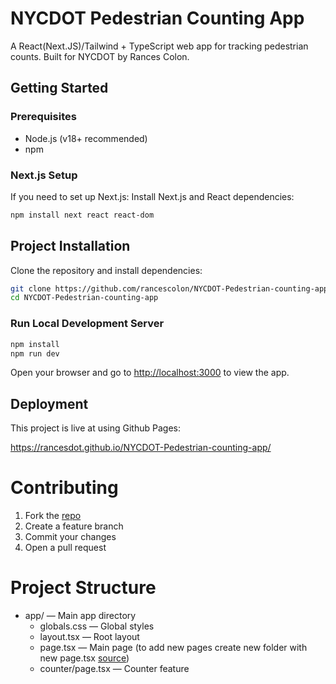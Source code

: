 # NYCDOT Pedestrian Counting App

A React(Next.JS)/Tailwind + TypeScript web app for tracking pedestrian counts. Built for NYCDOT by Rances Colon.

## Getting Started

### Prerequisites

- Node.js (v18+ recommended)
- npm
### Next.js Setup

If you need to set up Next.js:
Install Next.js and React dependencies:
```bash
npm install next react react-dom
```
## Project Installation

Clone the repository and install dependencies:

```bash
git clone https://github.com/rancescolon/NYCDOT-Pedestrian-counting-app.git
cd NYCDOT-Pedestrian-counting-app
```
### Run Local Development Server
```bash
npm install
npm run dev
```
Open your browser and go to [http://localhost:3000](http://localhost:3000) to view the app.


## Deployment

This project is live at using Github Pages:

https://rancesdot.github.io/NYCDOT-Pedestrian-counting-app/

# Contributing
1. Fork the [repo](https://github.com/rancesDOT/NYCDOT-Pedestrian-counting-app)
2. Create a feature branch 
3. Commit your changes
4. Open a pull request

# Project Structure
- app/ — Main app directory 
  - globals.css — Global styles 
  - layout.tsx — Root layout 
  - page.tsx — Main page (to add new pages create new folder with new page.tsx [source](https://nextjs.org/docs/pages/building-your-application/routing/pages-and-layouts))
  - counter/page.tsx — Counter feature
